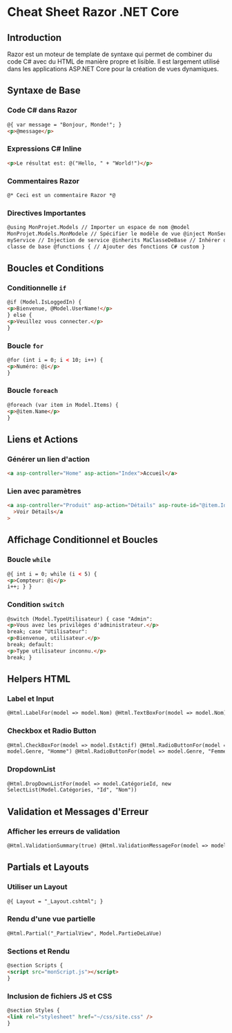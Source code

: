 # Cheat Sheet Razor .NET Core

## Introduction

Razor est un moteur de template de syntaxe qui permet de combiner du code C# avec du HTML de manière propre et lisible. Il est largement utilisé dans les applications ASP.NET Core pour la création de vues dynamiques.

## Syntaxe de Base

### Code C# dans Razor

```html
@{ var message = "Bonjour, Monde!"; }
<p>@message</p>
```

### Expressions C# Inline

```html
<p>Le résultat est: @("Hello, " + "World!")</p>
```

### Commentaires Razor

```html
@* Ceci est un commentaire Razor *@
```

### Directives Importantes

```html
@using MonProjet.Models // Importer un espace de nom @model
MonProjet.Models.MonModele // Spécifier le modèle de vue @inject MonService
myService // Injection de service @inherits MaClasseDeBase // Inhérer d'une
classe de base @functions { // Ajouter des fonctions C# custom }
```

## Boucles et Conditions

### Conditionnelle `if`

```html
@if (Model.IsLoggedIn) {
<p>Bienvenue, @Model.UserName!</p>
} else {
<p>Veuillez vous connecter.</p>
}
```

### Boucle `for`

```html
@for (int i = 0; i < 10; i++) {
<p>Numéro: @i</p>
}
```

### Boucle `foreach`

```html
@foreach (var item in Model.Items) {
<p>@item.Name</p>
}
```

## Liens et Actions

### Générer un lien d'action

```html
<a asp-controller="Home" asp-action="Index">Accueil</a>
```

### Lien avec paramètres

```html
<a asp-controller="Produit" asp-action="Détails" asp-route-id="@item.Id"
  >Voir Détails</a
>
```

## Affichage Conditionnel et Boucles

### Boucle `while`

```html
@{ int i = 0; while (i < 5) {
<p>Compteur: @i</p>
i++; } }
```

### Condition `switch`

```html
@switch (Model.TypeUtilisateur) { case "Admin":
<p>Vous avez les privilèges d'administrateur.</p>
break; case "Utilisateur":
<p>Bienvenue, utilisateur.</p>
break; default:
<p>Type utilisateur inconnu.</p>
break; }
```

## Helpers HTML

### Label et Input

```html
@Html.LabelFor(model => model.Nom) @Html.TextBoxFor(model => model.Nom)
```

### Checkbox et Radio Button

```html
@Html.CheckBoxFor(model => model.EstActif) @Html.RadioButtonFor(model =>
model.Genre, "Homme") @Html.RadioButtonFor(model => model.Genre, "Femme")
```

### DropdownList

```html
@Html.DropDownListFor(model => model.CatégorieId, new
SelectList(Model.Catégories, "Id", "Nom"))
```

## Validation et Messages d'Erreur

### Afficher les erreurs de validation

```html
@Html.ValidationSummary(true) @Html.ValidationMessageFor(model => model.Nom)
```

## Partials et Layouts

### Utiliser un Layout

```html
@{ Layout = "_Layout.cshtml"; }
```

### Rendu d'une vue partielle

```html
@Html.Partial("_PartialView", Model.PartieDeLaVue)
```

### Sections et Rendu

```html
@section Scripts {
<script src="monScript.js"></script>
}
```

### Inclusion de fichiers JS et CSS

```html
@section Styles {
<link rel="stylesheet" href="~/css/site.css" />
}
```
